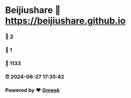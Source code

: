 # Beijiushare :link: https://beijiushare.github.io 
### :page_facing_up: [3](https://beijiushare.github.io/tag.html) 
### :speech_balloon: 1 
### :hibiscus: 1133 
### :alarm_clock: 2024-06-27 17:35:42 
### Powered by :heart: [Gmeek](https://github.com/Meekdai/Gmeek)
